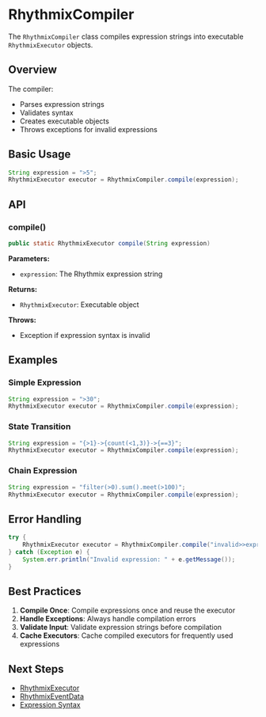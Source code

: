 # RhythmixCompiler

The `RhythmixCompiler` class compiles expression strings into executable `RhythmixExecutor` objects.

## Overview

The compiler:
- Parses expression strings
- Validates syntax
- Creates executable objects
- Throws exceptions for invalid expressions

## Basic Usage

```java
String expression = ">5";
RhythmixExecutor executor = RhythmixCompiler.compile(expression);
```

## API

### compile()

```java
public static RhythmixExecutor compile(String expression)
```

**Parameters:**
- `expression`: The Rhythmix expression string

**Returns:**
- `RhythmixExecutor`: Executable object

**Throws:**
- Exception if expression syntax is invalid

## Examples

### Simple Expression

```java
String expression = ">30";
RhythmixExecutor executor = RhythmixCompiler.compile(expression);
```

### State Transition

```java
String expression = "{>1}->{count(<1,3)}->{==3}";
RhythmixExecutor executor = RhythmixCompiler.compile(expression);
```

### Chain Expression

```java
String expression = "filter(>0).sum().meet(>100)";
RhythmixExecutor executor = RhythmixCompiler.compile(expression);
```

## Error Handling

```java
try {
    RhythmixExecutor executor = RhythmixCompiler.compile("invalid>>expression");
} catch (Exception e) {
    System.err.println("Invalid expression: " + e.getMessage());
}
```

## Best Practices

1. **Compile Once**: Compile expressions once and reuse the executor
2. **Handle Exceptions**: Always handle compilation errors
3. **Validate Input**: Validate expression strings before compilation
4. **Cache Executors**: Cache compiled executors for frequently used expressions

## Next Steps

- [RhythmixExecutor](./rhythmix-executor)
- [RhythmixEventData](./rhythmix-event-data)
- [Expression Syntax](../expressions/overview)

